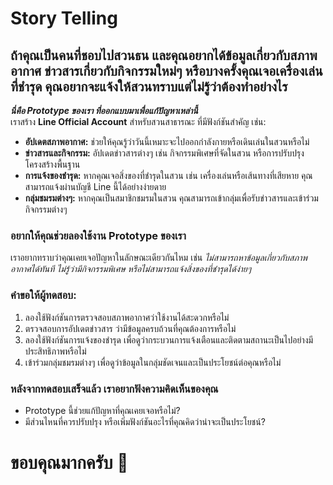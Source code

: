 # Story Telling

<!-- เราได้พบคุณยายคนนึง :older_woman: ขณะที่ทำการสัมภาษณ์ผู้คนอยู่และได้พบว่าปัญหาเรื่องราวที่น่าสนใจในการแก้ปัญหาของกลุ่มเราโดยที่คุณยายเล่ามาว่า ชีวิตประจำวันในช่วงเช้าของคุณยายเป็นที่น่าเบื่อหน่ายมาก :face_exhaling: แต่พอตกเย็นจะเป็นช่วงที่คุณยายได้ออกกำลังกาย :walking_woman: และออกมาพูดคุยพบปะผู้คนในสวนธน :busts_in_silhouette: ซึ่งในทางของสวนธนไม่ได้มีช่องทางประชาสัมพันธ์มากนักและข้อมูลข่าวสารต่างๆ :loudspeaker: การพูดคุยทักทายผู้คนในสวนทางโลกออนไลน์ ซึงช่องทางเหล่านี้ไม่มี กลุ่มเราจึงเล็งเห็นในจุดนี้จึงทำการคิดวิธีการแก้ปัญหา -->

## ถ้าคุณเป็นคนที่ชอบไปสวนธน และคุณอยากได้ข้อมูลเกี่ยวกับสภาพอากาศ ข่าวสารเกี่ยวกับกิจกรรมใหม่ๆ หรือบางครั้งคุณเจอเครื่องเล่นที่ชำรุด คุณอยากจะแจ้งให้สวนทราบแต่ไม่รู้ว่าต้องทำอย่างไร
***นี่คือ Prototype ของเรา ที่ออกแบบมาเพื่อแก้ปัญหาเหล่านี้*** <br>
เราสร้าง **Line Official Account** สำหรับสวนสาธารณะ ที่มีฟังก์ชันสำคัญ เช่น:
+ **อัปเดตสภาพอากาศ:** ช่วยให้คุณรู้ว่าวันนี้เหมาะจะไปออกกำลังกายหรือเดินเล่นในสวนหรือไม่
+ **ข่าวสารและกิจกรรม:** อัปเดตข่าวสารต่างๆ เช่น กิจกรรมพิเศษที่จัดในสวน หรือการปรับปรุงโครงสร้างพื้นฐาน
+ **การแจ้งของชำรุด:** หากคุณเจอสิ่งของที่ชำรุดในสวน เช่น เครื่องเล่นหรือเส้นทางที่เสียหาย คุณสามารถแจ้งผ่านบัญชี Line นี้ได้อย่างง่ายดาย
+ **กลุ่มชมรมต่างๆ:** หากคุณเป็นสมาชิกชมรมในสวน คุณสามารถเข้ากลุ่มเพื่อรับข่าวสารและเข้าร่วมกิจกรรมต่างๆ <br>

### **อยากให้คุณช่วยลองใช้งาน Prototype ของเรา**
เราอยากทราบว่าคุณเคยเจอปัญหาในลักษณะเดียวกันไหม เช่น _ไม่สามารถหาข้อมูลเกี่ยวกับสภาพอากาศได้ทันที ไม่รู้ว่ามีกิจกรรมพิเศษ หรือไม่สามารถแจ้งสิ่งของที่ชำรุดได้ง่ายๆ_

### คำขอให้ผู้ทดสอบ:
1. ลองใช้ฟังก์ชันการตรวจสอบสภาพอากาศว่าใช้งานได้สะดวกหรือไม่
2. ตรวจสอบการอัปเดตข่าวสาร ว่ามีข้อมูลครบถ้วนที่คุณต้องการหรือไม่
3. ลองใช้ฟังก์ชันการแจ้งของชำรุด เพื่อดูว่ากระบวนการแจ้งเตือนและติดตามสถานะเป็นไปอย่างมีประสิทธิภาพหรือไม่
4. เข้าร่วมกลุ่มชมรมต่างๆ เพื่อดูว่าข้อมูลในกลุ่มชัดเจนและเป็นประโยชน์ต่อคุณหรือไม่

### หลังจากทดสอบเสร็จแล้ว เราอยากฟังความคิดเห็นของคุณ
+ Prototype นี้ช่วยแก้ปัญหาที่คุณเคยเจอหรือไม่?
+ มีส่วนไหนที่ควรปรับปรุง หรือเพิ่มฟังก์ชันอะไรที่คุณคิดว่าน่าจะเป็นประโยชน์?

# ขอบคุณมากครับ :pray:
